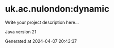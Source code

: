 # uk.ac.nulondon:dynamic

Write your project description here...

Java version 21

Generated at 2024-04-07 20:43:37
